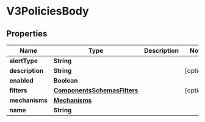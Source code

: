 # V3PoliciesBody

## Properties
Name | Type | Description | Notes
------------ | ------------- | ------------- | -------------
**alertType** | **String** |  | 
**description** | **String** |  |  [optional]
**enabled** | **Boolean** |  | 
**filters** | [**ComponentsSchemasFilters**](ComponentsSchemasFilters.md) |  |  [optional]
**mechanisms** | [**Mechanisms**](Mechanisms.md) |  | 
**name** | **String** |  | 
